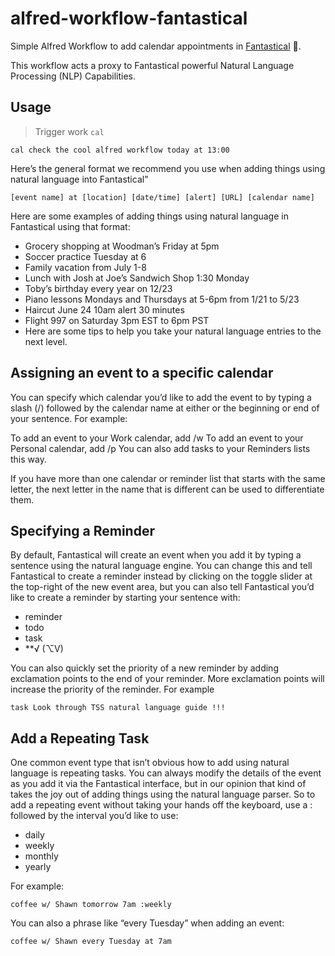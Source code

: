 # alfred-workflow-fantastical

Simple Alfred Workflow to add calendar appointments in [Fantastical](https://flexibits.com/fantastical) 📅.

This workflow acts a proxy to Fantastical powerful Natural Language Processing (NLP) Capabilities. 

## Usage

> Trigger work `cal`

`cal check the cool alfred workflow today at 13:00`

Here’s the general format we recommend you use when adding things using natural language into Fantastical”

`[event name] at [location] [date/time] [alert] [URL] [calendar name]`

Here are some examples of adding things using natural language in Fantastical using that format:

 - Grocery shopping at Woodman’s Friday at 5pm
 - Soccer practice Tuesday at 6
 - Family vacation from July 1-8
 - Lunch with Josh at Joe’s Sandwich Shop 1:30 Monday
 - Toby’s birthday every year on 12/23
 - Piano lessons Mondays and Thursdays at 5-6pm from 1/21 to 5/23
 - Haircut June 24 10am alert 30 minutes
 - Flight 997 on Saturday 3pm EST to 6pm PST
 - Here are some tips to help you take your natural language entries to the next level.

## Assigning an event to a specific calendar
You can specify which calendar you’d like to add the event to by typing a slash (/) followed by the calendar name at either or the beginning or end of your sentence. For example:

To add an event to your Work calendar, add /w
To add an event to your Personal calendar, add /p
You can also add tasks to your Reminders lists this way.

If you have more than one calendar or reminder list that starts with the same letter, the next letter in the name that is different can be used to differentiate them.

## Specifying a Reminder
By default, Fantastical will create an event when you add it by typing a sentence using the natural language engine. You can change this and tell Fantastical to create a reminder instead by clicking on the toggle slider at the top-right of the new event area, but you can also tell Fantastical you’d like to create a reminder by starting your sentence with:

 - reminder
 - todo
 - task
 - **√ (⌥V)

You can also quickly set the priority of a new reminder by adding exclamation points to the end of your reminder. More exclamation points will increase the priority of the reminder. For example

`task Look through TSS natural language guide !!!`

## Add a Repeating Task
One common event type that isn’t obvious how to add using natural language is repeating tasks. You can always modify the details of the event as you add it via the Fantastical interface, but in our opinion that kind of takes the joy out of adding things using the natural language parser. So to add a repeating event without taking your hands off the keyboard, use a : followed by the interval you’d like to use:

 - daily
 - weekly
 - monthly
 - yearly

For example:

`coffee w/ Shawn tomorrow 7am :weekly`

You can also a phrase like “every Tuesday” when adding an event:

`coffee w/ Shawn every Tuesday at 7am`
